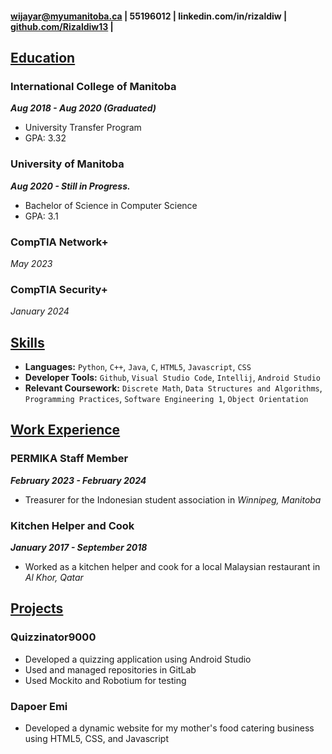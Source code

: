 #### **wijayar@myumanitoba.ca** |  **55196012** | **linkedin.com/in/rizaldiw** | **[github.com/Rizaldiw13](https://github.com/Rizaldiw13)** |

## <u> Education </u>

### International College of Manitoba
 ***Aug 2018 - Aug 2020 (Graduated)***
- University Transfer Program
- GPA: 3.32

### University of Manitoba
***Aug 2020 - Still in Progress.***
- Bachelor of Science in Computer Science
- GPA: 3.1

### CompTIA Network+
*May 2023*

### CompTIA Security+ 
*January 2024*

## <u> Skills </u>

- **Languages:** `Python`, `C++`, `Java`, `C`, `HTML5`, `Javascript`, `CSS `
- **Developer Tools:** `Github`, `Visual Studio Code`, `Intellij`, `Android Studio`
- **Relevant Coursework:** `Discrete Math`, `Data Structures and Algorithms`, `Programming Practices`, `Software Engineering 1`, `Object Orientation`

## <u> Work Experience </u>

### PERMIKA Staff Member 
***February 2023 - February 2024***
- Treasurer for the Indonesian student association in *Winnipeg, Manitoba* 


### Kitchen Helper and Cook
***January 2017 - September 2018***
- Worked as a kitchen helper and cook for a local Malaysian restaurant in *Al Khor, Qatar*

## <u> Projects </u>

### Quizzinator9000
- Developed a quizzing application using Android Studio 
- Used and managed repositories in GitLab
- Used Mockito and Robotium for testing

### Dapoer Emi
- Developed a dynamic website for my mother's food catering business using HTML5, CSS, and Javascript
